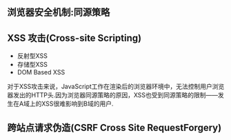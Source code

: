 ## 浏览器安全机制:同源策略

## XSS 攻击(Cross-site Scripting)

* 反射型XSS
* 存储型XSS
* DOM Based XSS

对于XSS攻击来说，JavaScript工作在渲染后的浏览器环境中，无法控制用户浏览器发出的HTTP头.因为浏览器同源策略的原因，XSS也受到同源策略的限制——发生在A域上的XSS很难影响到B域的用户.



## 跨站点请求伪造(CSRF Cross Site RequestForgery)